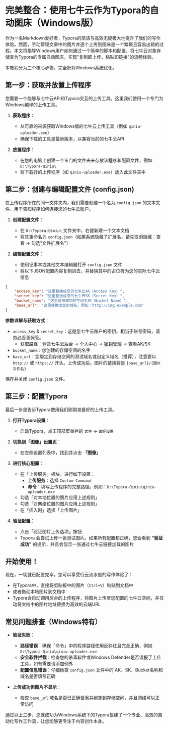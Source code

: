 # 完美整合：使用七牛云作为Typora的自动图床（Windows版）

作为一名Markdown爱好者，Typora的简洁与高效无疑极大地提升了我们的写作体验。然而，手动管理文章中的图片并逐个上传到图床是一个繁琐且容易出错的过程。本文将指导Windows用户如何通过一个简单的脚本和配置，将七牛云对象存储变为Typora的专属自动图床，实现"复制即上传，粘贴即链接"的流畅体验。

本教程分为三个核心步骤，完全针对Windows系统优化。

## 第一步：获取并放置上传程序

您需要一个能够与七牛云API和Typora交互的上传工具。这里我们使用一个专门为Windows编译的上传工具。

1. **获取程序**：
   - 从可靠的来源获取Windows版的七牛云上传工具（例如 `qiniu-uploader.exe`）
   - 确保下载的工具是最新版本，以兼容当前的七牛云API

2. **放置程序**：
   - 在您的电脑上创建一个专门的文件夹来存放该程序和配置文件，例如 `D:\Typora-Qiniu\`
   - 将下载好的上传程序（如 `qiniu-uploader.exe`）放入此文件夹中

## 第二步：创建与编辑配置文件 (config.json)

在上传程序所在的同一文件夹内，我们需要创建一个名为 `config.json` 的文本文件，用于告知程序如何连接您的七牛云账户。

1. **创建配置文件**：
   - 在 `D:\Typora-Qiniu\` 文件夹中，右键新建一个文本文档
   - 将其重命名为 `config.json`（如果系统隐藏了扩展名，请先取消隐藏：查看 → 勾选"文件扩展名"）

2. **编辑配置文件**：
   - 使用记事本或其他文本编辑器打开 `config.json` 文件
   - 将以下JSON配置内容复制进去，并替换其中的占位符为您的实际七牛云信息

```json
{
    "access_key": "这里替换成您的七牛云AK（Access Key）",
    "secret_key": "这里替换成您的七牛云SK（Secret Key）",
    "bucket_name": "这里替换成您的空间名称（Bucket Name）",
    "base_url": "这里替换成您的域名，例如：http://img.example.com"
}
```

**参数详解与获取方式**：
- `access_key` & `secret_key`：这是您七牛云账户的密钥，相当于账号密码，请务必妥善保管。
  - 获取路径：登录七牛云后台 → 个人中心 → [密钥管理](https://portal.qiniu.com/user/key) → 查看AK/SK
- `bucket_name`：您创建的存储空间的名字
- `base_url`：您绑定到存储空间的测试域名或自定义域名（推荐），注意要以 `http://` 或 `https://` 开头。上传成功后，图片的链接将是 `{base_url}/{图片文件名}`

保存并关闭 `config.json` 文件。

## 第三步：配置Typora

最后一步是告诉Typora使用我们刚刚准备好的上传工具。

1. **打开Typora设置**：
   - 启动Typora，点击顶部菜单栏的 `文件` → `偏好设置`

2. **切换到「图像」设置页**：
   - 在左侧设置列表中，找到并点击 **「图像」**

3. **进行核心配置**：
   - 在「上传服务」板块，进行如下设置：
     - **上传服务**：选择 `Custom Command`
     - **命令**：填写上传程序的完整路径。例如：`D:\Typora-Qiniu\qiniu-uploader.exe`
   - 勾选「对本地位置的图片应用上述规则」
   - 勾选「对网络位置的图片应用上述规则」
   - 在「插入时」选择「上传图片」

4. **验证配置**：
   - 点击「验证图片上传选项」按钮
   - Typora 会尝试上传一张测试图片。如果所有配置都正确，您会看到 **"验证成功"** 的提示，并且会显示一张通过七牛云链接加载的图片

## 开始使用！

现在，一切就已配置完毕。您可以享受行云流水般的写作体验了：
- 在Typora中，直接将剪贴板中的图片（`Ctrl+V`）粘贴到文档中
- 或者拖动本地图片到文档中
- Typora会自动调用后台的上传程序，将图片上传至您配置的七牛云空间，并自动将文档中的图片地址替换为高效的云端URL

## 常见问题排查（Windows特有）

- **验证失败**：
  - **路径错误**：确保「命令」中的程序路径使用反斜杠且完全正确，例如 `D:\Typora-Qiniu\qiniu-uploader.exe`
  - **安全软件拦截**：检查您的杀毒软件或Windows Defender是否误报了上传工具，如有需要请添加例外
  - **配置信息错误**：仔细检查 `config.json` 文件中的 AK、SK、Bucket名称和域名是否填写正确

- **上传成功但图片不显示**：
  - 检查 `base_url` 域名是否已正确备案并绑定到存储空间，并且网络可以正常访问

通过以上三步，您就成功为Windows系统下的Typora搭建了一个专业、高效的自动化写作工作流，让您能够更专注于内容创作本身。
